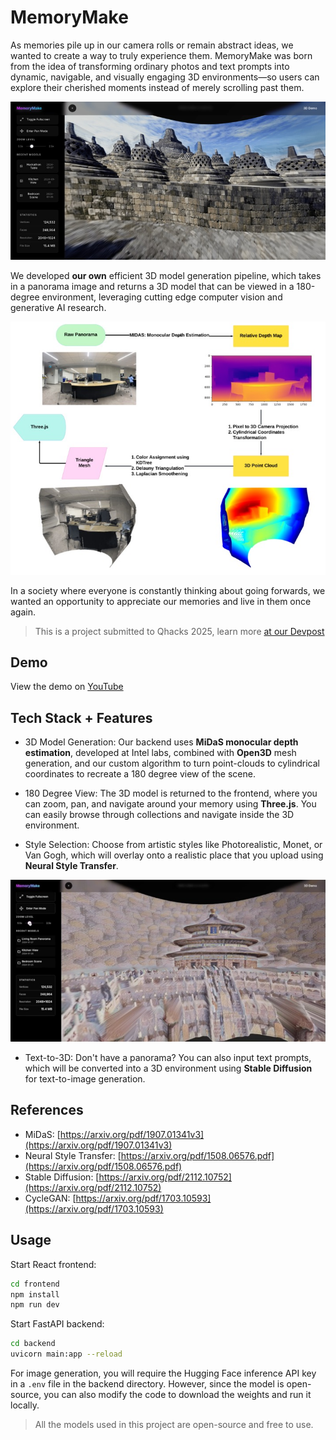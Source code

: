 # MemoryMake

As memories pile up in our camera rolls or remain abstract ideas, we wanted to create a way to truly experience them. MemoryMake was born from the idea of transforming ordinary photos and text prompts into dynamic, navigable, and visually engaging 3D environments—so users can explore their cherished moments instead of merely scrolling past them.

![MemoryMake](resource/gallery.jpg)

We developed **our own** efficient 3D model generation pipeline, which takes in a panorama image and returns a 3D model that can be viewed in a 180-degree environment, leveraging cutting edge computer vision and generative AI research.

![MemoryMake](resource/gallery-3.jpg)

In a society where everyone is constantly thinking about going forwards, we wanted an opportunity to appreciate our memories and live in them once again.

> This is a project submitted to Qhacks 2025, learn more [at our Devpost](https://devpost.com/software/memorymake)

## Demo

View the demo on [YouTube](https://youtu.be/Lyfvt5-SsFA)

## Tech Stack + Features

- 3D Model Generation: Our backend uses **MiDaS monocular depth estimation**, developed at Intel labs, combined with **Open3D** mesh generation, and our custom algorithm to turn point-clouds to cylindrical coordinates to recreate a 180 degree view of the scene.

- 180 Degree View: The 3D model is returned to the frontend, where you can zoom, pan, and navigate around your memory using **Three.js**. You can easily browse through collections and navigate inside the 3D environment.

- Style Selection: Choose from artistic styles like Photorealistic, Monet, or Van Gogh, which will overlay onto a realistic place that you upload using **Neural Style Transfer**.

![NST](resource/gallery-2.jpg)

- Text-to-3D: Don't have a panorama? You can also input text prompts, which will be converted into a 3D environment using **Stable Diffusion** for text-to-image generation.

## References

- MiDaS: [https://arxiv.org/pdf/1907.01341v3](https://arxiv.org/pdf/1907.01341v3)
- Neural Style Transfer: [https://arxiv.org/pdf/1508.06576.pdf](https://arxiv.org/pdf/1508.06576.pdf)
- Stable Diffusion: [https://arxiv.org/pdf/2112.10752](https://arxiv.org/pdf/2112.10752)
- CycleGAN: [https://arxiv.org/pdf/1703.10593](https://arxiv.org/pdf/1703.10593)

## Usage

Start React frontend:

```bash
cd frontend
npm install
npm run dev
```

Start FastAPI backend:

```bash
cd backend
uvicorn main:app --reload
```

For image generation, you will require the Hugging Face inference API key in a `.env` file in the backend directory. However, since the model is open-source, you can also modify the code to download the weights and run it locally.

> All the models used in this project are open-source and free to use.
